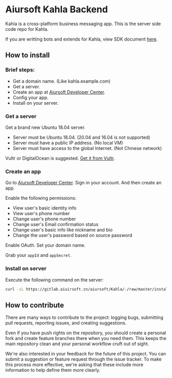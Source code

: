 # Aiursoft Kahla Backend

Kahla is a cross-platform business messaging app. This is the server side code repo for Kahla.

If you are writting bots and extends for Kahla, view SDK document [here](./Kahla.SDK/Readme.md).

## How to install

### Brief steps:

* Get a domain name. (Like kahla.example.com)
* Get a server.
* Create an app at [Aiursoft Developer Center](https://developer.aiursoft.com).
* Config your app.
* Install on your server.

### Get a server

Get a brand new Ubuntu 18.04 server.

  * Server must be Ubuntu 18.04. (20.04 and 16.04 is not supported)
  * Server must have a public IP address. (No local VM)
  * Server must have access to the global Internet. (Not Chinese network)

Vultr or DigitalOcean is suggested. [Get it from Vultr](https://www.vultr.com/?ref=7274488).

### Create an app

Go to [Aiursoft Developer Center](https://developer.aiursoft.com). Sign in your account. And then create an app.

Enable the following permissions:

* View user's basic identity info
* View user's phone number
* Change user's phone number
* Change user's Email confirmation status
* Change user's basic info like nickname and bio
* Change the user's password based on source password

Enable OAuth. Set your domain name.

Grab your `appId` and `appSecret`.

### Install on server

Execute the following command on the server:

```bash
curl -sL https://gitlab.aiuirsoft.cn/aiursoft/Kahla/-/raw/master/install.sh | sudo bash -s kahla.example.com yourappid yourappsecret
```

## How to contribute

There are many ways to contribute to the project: logging bugs, submitting pull requests, reporting issues, and creating suggestions.

Even if you have push rights on the repository, you should create a personal fork and create feature branches there when you need them. This keeps the main repository clean and your personal workflow cruft out of sight.

We're also interested in your feedback for the future of this project. You can submit a suggestion or feature request through the issue tracker. To make this process more effective, we're asking that these include more information to help define them more clearly.
